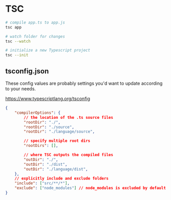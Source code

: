 # TSC

```bash
# compile app.ts to app.js
tsc app

# watch folder for changes
tsc --watch

# initialize a new Typescript project
tsc --init
```

## tsconfig.json

These config values are probably settings you'd want to update according to your needs.

https://www.typescriptlang.org/tsconfig

```json
{
    "compilerOptions": {
        // the location of the .ts source files
        "rootDir": "./",
        "rootDir": "./source",
        "rootDir": "./language/source",

        // specify multiple root dirs
        "rootDirs": [],

        // where TSC outputs the compiled files
        "outDir": "./",
        "outDir": "./dist",
        "outDir": "./language/dist",
    },
    // explicitly include and exclude folders
    "include": ["src/**/*"],
    "exclude": ["node_modules"] // node_modules is excluded by default
}
```
